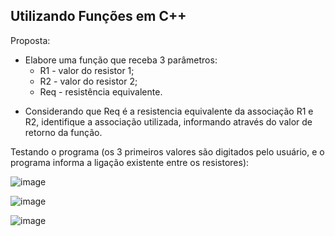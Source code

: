 ## Utilizando Funções em C++

Proposta:
  - Elabore uma função que receba 3 parâmetros:
      + R1 - valor do resistor 1;
      + R2 - valor do resistor 2;
      + Req - resistência equivalente.
   + Considerando que Req é a resistencia equivalente da associação R1 e R2, identifique a associação utilizada, informando através do valor de retorno da função.

Testando o programa (os 3 primeiros valores são digitados pelo usuário, e o programa informa a ligação existente entre os resistores):

![image](https://github.com/LucasMallmannEich/Simple_C_Plus_Plus_Projects/assets/89753549/0f3935a3-d799-4414-b08d-ae2b34a01b00)

![image](https://github.com/LucasMallmannEich/Simple_C_Plus_Plus_Projects/assets/89753549/715034b9-6cdd-4c53-ae44-2eaabd4414ab)

![image](https://github.com/LucasMallmannEich/Simple_C_Plus_Plus_Projects/assets/89753549/039b9fdd-18b9-4be4-bdab-331c71760de3)
